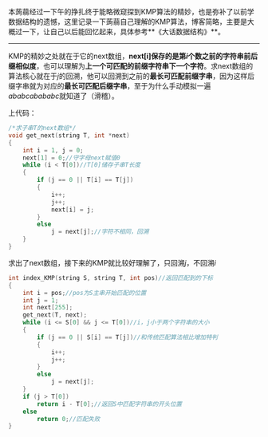 本蒟蒻经过一下午的挣扎终于能略微窥探到KMP算法的精妙，也是弥补了以前学数据结构的遗憾，这里记录一下蒟蒻自己理解的KMP算法，博客简略，主要是大概过一下，让自己以后能回忆起来，具体参考**《大话数据结构》**。

---

KMP的精妙之处就在于它的next数组，**next[i]**保存的是第$i$个数之前的字符串**前后缀相似度**，也可以理解为**上一个可匹配的前缀字符串下一个字符**。求next数组的算法核心就在于$j$的回溯，他可以回溯到之前的**最长可匹配前缀字串**，因为这样后缀字串就为对应的**最长可匹配后缀字串**，至于为什么手动模拟一遍$ababcabababc$就知道了（滑稽）。

上代码：

```c++
/*求子串T的next数组*/
void get_next(string T, int *next)
{
	int i = 1, j = 0;
	next[1] = 0;//守字母next赋值0
	while (i < T[0])//T[0]储存子串T长度
	{
		if (j == 0 || T[i] == T[j])
		{
			i++;
			j++;
			next[i] = j;
		}
		else
			j = next[j];//字符不相同，回溯
	}
}
```

求出了next数组，接下来的KMP就比较好理解了，只回溯$j$，不回溯$i$

```c++
int index_KMP(string S, string T, int pos)//返回匹配到的下标
{
	int i = pos;//pos为S主串开始匹配的位置
	int j = 1;
	int next[255];
	get_next(T, next);
	while (i <= S[0] && j <= T[0])//i，j小于两个字符串的大小
	{
		if (j == 0 || S[i] == T[j])//和传统匹配算法相比增加特判
		{
			i++;
			j++;
		}
		else
			j = next[j];
	}
	if (j > T[0])
		return i - T[0];//返回S中匹配字符串的开头位置
	else
		return 0;//匹配失败
}
```

